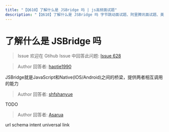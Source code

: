 ```yaml
---
title: "【Q610】了解什么是 JSBridge 吗 | js高频面试题"
description: "【Q610】了解什么是 JSBridge 吗 字节跳动面试题、阿里腾讯面试题、美团小米面试题。"
---
```


# 了解什么是 JSBridge 吗

> Issue
> 欢迎在 Gtihub Issue 中回答此问题: [Issue 628](https://github.com/shfshanyue/Daily-Question/issues/628)

> Author
> 回答者: [haotie1990](https://github.com/haotie1990)

JSBridge就是JavaScript和Native(IOS/Android)之间的桥梁，提供两者相互调用的能力

> Author
> 回答者: [shfshanyue](https://github.com/shfshanyue)

TODO

> Author
> 回答者: [Asarua](https://github.com/Asarua)

url schema
intent
universal link
